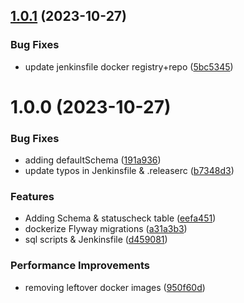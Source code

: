 ## [1.0.1](https://github.com/csye7125-fall2023-group05/webapp-db/compare/v1.0.0...v1.0.1) (2023-10-27)


### Bug Fixes

* update jenkinsfile docker registry+repo ([5bc5345](https://github.com/csye7125-fall2023-group05/webapp-db/commit/5bc5345536edfb094593362a00f332f6c9e27da6))

# 1.0.0 (2023-10-27)


### Bug Fixes

* adding defaultSchema ([191a936](https://github.com/csye7125-fall2023-group05/webapp-db/commit/191a9365c1614c2af5ba22f8c38dfe155f28f807))
* update typos in Jenkinsfile & .releaserc ([b7348d3](https://github.com/csye7125-fall2023-group05/webapp-db/commit/b7348d31353783dc36548885bd99f78d09937c9d))


### Features

* Adding Schema & statuscheck table ([eefa451](https://github.com/csye7125-fall2023-group05/webapp-db/commit/eefa451457118a773e69b056bd3a7df38c7b315e))
* dockerize Flyway migrations ([a31a3b3](https://github.com/csye7125-fall2023-group05/webapp-db/commit/a31a3b322f0fe4df88484179ccbcef2a8722f225))
* sql scripts & Jenkinsfile ([d459081](https://github.com/csye7125-fall2023-group05/webapp-db/commit/d459081d803f6c7f608ec19979b3b2800966d1b1))


### Performance Improvements

* removing leftover docker images ([950f60d](https://github.com/csye7125-fall2023-group05/webapp-db/commit/950f60d164d6edce3c895987806f2f2a3b4262ec))
